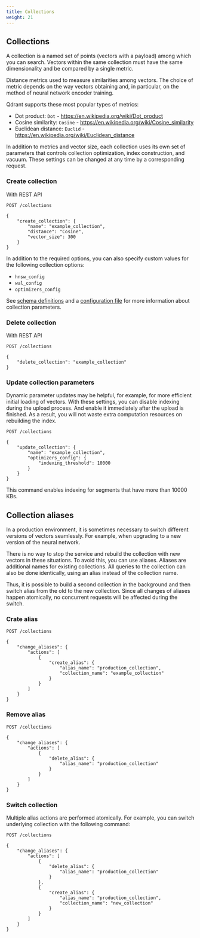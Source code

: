```yaml
---
title: Collections
weight: 21
---
```


## Collections

A collection is a named set of points (vectors with a payload) among which you can search.
Vectors within the same collection must have the same dimensionality and be compared by a single metric.

Distance metrics used to measure similarities among vectors.
The choice of metric depends on the way vectors obtaining and, in particular, on the method of neural network encoder training.

Qdrant supports these most popular types of metrics:

* Dot product: `Dot` - https://en.wikipedia.org/wiki/Dot_product
* Cosine similarity: `Cosine`  - https://en.wikipedia.org/wiki/Cosine_similarity
* Euclidean distance: `Euclid` - https://en.wikipedia.org/wiki/Euclidean_distance

In addition to metrics and vector size, each collection uses its own set of parameters that controls collection optimization, index construction, and vacuum.
These settings can be changed at any time by a corresponding request.

### Create collection

With REST API

```
POST /collections

{
    "create_collection": {
        "name": "example_collection",
        "distance": "Cosine",
        "vector_size": 300
    }
}
```

In addition to the required options, you can also specify custom values for the following collection options:

- `hnsw_config`
- `wal_config`
- `optimizers_config`

See [schema definitions](https://qdrant.github.io/qdrant/redoc/index.html#operation/update_collections) and a [configuration file](https://github.com/qdrant/qdrant/blob/master/config/config.yaml) for more information about collection parameters. 


<!-- 
#### Python

```python
```
 -->

### Delete collection

With REST API

```
POST /collections

{
    "delete_collection": "example_collection"
}
```

<!-- 
#### Python

```python
```
 -->


### Update collection parameters

Dynamic parameter updates may be helpful, for example, for more efficient initial loading of vectors.
With these settings, you can disable indexing during the upload process.  And enable it immediately after the upload is finished.
As a result, you will not waste extra computation resources on rebuilding the index.

```
POST /collections

{
    "update_collection": {
        "name": "example_collection",
        "optimizers_config": {
            "indexing_threshold": 10000
        }
    } 
}
```

This command enables indexing for segments that have more than 10000 KBs.


<!-- 
#### Python

```python
```
 -->


## Collection aliases

In a production environment, it is sometimes necessary to switch different versions of vectors seamlessly.
For example, when upgrading to a new version of the neural network.

There is no way to stop the service and rebuild the collection with new vectors in these situations.
To avoid this, you can use aliases. 
Aliases are additional names for existing collections.
All queries to the collection can also be done identically, using an alias instead of the collection name.

Thus, it is possible to build a second collection in the background and then switch alias from the old to the new collection.
Since all changes of aliases happen atomically, no concurrent requests will be affected during the switch.

### Crate alias

```
POST /collections

{
    "change_aliases": {
        "actions": [
            {
                "create_alias": {
                    "alias_name": "production_collection",
                    "collection_name": "example_collection"
                }
            }
        ]
    }
}
```

<!-- 
#### Python

```python
```
 -->


### Remove alias

```
POST /collections

{
    "change_aliases": {
        "actions": [
            {
                "delete_alias": {
                    "alias_name": "production_collection"
                }
            }
        ]
    }
}
```

<!-- 
#### Python

```python
```
 -->

### Switch collection

Multiple alias actions are performed atomically.
For example, you can switch underlying collection with the following command:


```
POST /collections

{
    "change_aliases": {
        "actions": [
            {
                "delete_alias": {
                    "alias_name": "production_collection"
                }
            },
            {
                "create_alias": {
                    "alias_name": "production_collection",
                    "collection_name": "new_collection"
                }
            }
        ]
    }
}
```